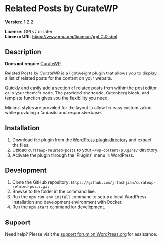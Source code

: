 # Related Posts by CurateWP
**Version:** 1.2.2

**License:** GPLv2 or later\
**License URI:** https://www.gnu.org/licenses/gpl-2.0.html

## Description
**Does not require** [CurateWP](https://curatewp.com).

Related Posts by [CurateWP](https://curatewp.com) is a lightweight plugin that allows you to display a list of related posts for the content on your website.

Quickly and easily add a section of related posts from within the post editor or in your theme's code. The provided shortcode, Gutenberg block, and template function gives you the flexibility you need.

Minimal styles are provided for the layout to allow for easy customization while providing a fantastic and responsive base.

## Installation

1. Download the plugin from the [WordPress plugin directory](https://wordpress.org/plugins/curatewp-related-posts/) and extract the files.
2. Upload `curatewp-related-posts` to your `~/wp-content/plugins/` directory.
3. Activate the plugin through the 'Plugins' menu in WordPress.

## Development
1. Clone the GitHub repository: `https://github.com/jrtashjian/curatewp-related-posts.git`
2. Browse to the folder in the command line.
3. Run the `npm run env install` command to setup a local WordPress installation and development environment with Docker.
4. Run the `npm start` command for development.

## Support
Need help? Please visit the [support forum on WordPress.org](https://wordpress.org/support/plugin/curatewp-related-posts/) for assistance.